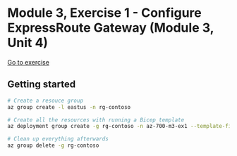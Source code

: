 # Module 3, Exercise 1 - Configure ExpressRoute Gateway (Module 3, Unit 4)

[Go to exercise](https://learn.microsoft.com/en-us/training/modules/design-implement-azure-expressroute/4-exercise-configure-expressroute-gateway)

## Getting started

```bash
# Create a resouce group
az group create -l eastus -n rg-contoso

# Create all the resources with running a Bicep template
az deployment group create -g rg-contoso -n az-700-m3-ex1 --template-file main.bicep

# Clean up everything afterwards
az group delete -g rg-contoso
```
